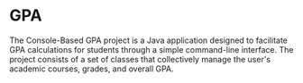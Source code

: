 # GPA
 The Console-Based GPA project is a Java application designed to facilitate GPA calculations for students through a simple command-line interface. The project consists of a set of classes that collectively manage the user's academic courses, grades, and overall GPA.
